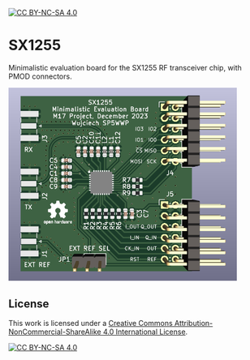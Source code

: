 [![CC BY-NC-SA 4.0][cc-by-nc-sa-shield]][cc-by-nc-sa]

# SX1255
Minimalistic evaluation board for the SX1255 RF transceiver chip, with PMOD connectors.

<img src="https://github.com/M17-Project/SX1255/blob/main/front.png" width="450">

## License
This work is licensed under a
[Creative Commons Attribution-NonCommercial-ShareAlike 4.0 International License][cc-by-nc-sa].

[![CC BY-NC-SA 4.0][cc-by-nc-sa-image]][cc-by-nc-sa]

[cc-by-nc-sa]: http://creativecommons.org/licenses/by-nc-sa/4.0/
[cc-by-nc-sa-image]: https://licensebuttons.net/l/by-nc-sa/4.0/88x31.png
[cc-by-nc-sa-shield]: https://img.shields.io/badge/License-CC%20BY--NC--SA%204.0-lightgrey.svg
